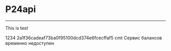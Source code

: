 # P24api
---------
This is test

<?xml version="1.0" encoding="UTF-8"?>
<response version="1.0">
  <merchant>
    <id>1234</id>
    <signature>2a1f36cadeaf73ba0f95100dcd374e6fcecffaf5</signature>
  </merchant>
  <data>
    <oper>cmt</oper>
    <info>
      <error>Сервис балансов временно недоступен</error>
    </info>
  </data>
</response>
